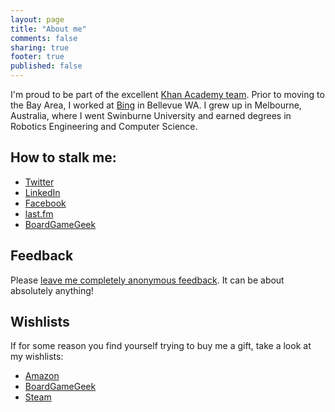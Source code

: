 ```yaml
---
layout: page
title: "About me"
comments: false
sharing: true
footer: true
published: false
---
```


I'm proud to be part of the excellent [Khan Academy team](http://www.khanacademy.org/about/the-team). Prior to moving to the Bay Area, I worked at [Bing](http://www.bing.com) in Bellevue WA. I grew up in Melbourne, Australia, where I went Swinburne University and earned degrees in Robotics Engineering and Computer Science.

## How to stalk me:

 * [Twitter](https://twitter.com/#!/dmnd_)
 * [LinkedIn](http://www.linkedin.com/in/desmondbrand)
 * [Facebook](https://www.facebook.com/desmondbrand)
 * [last.fm](http://www.last.fm/user/dmnd)
 * [BoardGameGeek](http://boardgamegeek.com/user/dmnd)

## Feedback
Please [leave me completely anonymous feedback](http://whatiswrongwith.me/dmnd). It can be about absolutely anything!

## Wishlists
If for some reason you find yourself trying to buy me a gift, take a look at my wishlists:

 * [Amazon](http://amzn.com/w/1AKA74FAJT3PQ)
 * [BoardGameGeek](http://www.boardgamegeek.com/collection/user/dmnd?sort=wishlist&sortdir=asc&subtype=boardgame&wishlist=1&ff=1)
 * [Steam](http://steamcommunity.com/id/dmnd/wishlist)
